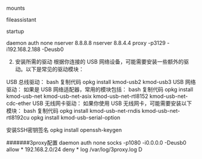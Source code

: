 
mounts

fileassistant

startup

daemon
auth none
nserver 8.8.8.8
nserver 8.8.4.4
proxy -p3129 -i192.168.2.188 -Deusb0

2. 安装所需的驱动
根据你连接的 USB 网络设备，可能需要安装一些额外的驱动。以下是常见的驱动模块：

USB 总线驱动：
bash
复制代码
opkg install kmod-usb2 kmod-usb3
USB 网络驱动： 如果是 USB 网络适配器，常用的模块包括：
bash
复制代码
opkg install kmod-usb-net kmod-usb-net-asix kmod-usb-net-rtl8152 kmod-usb-net-cdc-ether
USB 无线网卡驱动： 如果你使用 USB 无线网卡，可能需要安装以下模块：
bash
复制代码
opkg install kmod-usb-net-rndis kmod-usb-net-rtl8192cu
opkg install kmod-usb-serial-option


安装SSH密钥签名
opkg install openssh-keygen

#######3proxy配置
daemon
auth none
socks -p1080 -i0.0.0.0 -Deusb0
allow * 192.168.2.0/24
deny *
log /var/log/3proxy.log D


